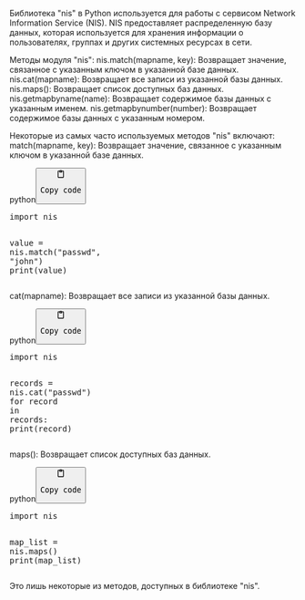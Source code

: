 <p>Библиотека "nis" в Python используется для работы с сервисом Network Information Service (NIS).
NIS предоставляет распределенную базу данных, которая используется для хранения информации о пользователях,
группах и других системных ресурсах в сети.</p>
<p>Методы модуля "nis":
nis.match(mapname, key): Возвращает значение, связанное с указанным ключом в указанной базе данных.
nis.cat(mapname): Возвращает все записи из указанной базы данных.
nis.maps(): Возвращает список доступных баз данных.
nis.getmapbyname(name): Возвращает содержимое базы данных с указанным именем.
nis.getmapbynumber(number): Возвращает содержимое базы данных с указанным номером.</p>
<p>Некоторые из самых часто используемых методов "nis" включают:
match(mapname, key): Возвращает значение, связанное с указанным ключом в указанной базе данных.</p>
<div class="code-element"><div class="lang-line"><text>python</text><button class="copy-code-button" onclick="copyCode(this)"><svg style="width: 1.2em;height: 1.2em;" aria-hidden="true" xmlns="http://www.w3.org/2000/svg" fill="none" viewBox="0 0 24 24"><path stroke="currentColor" stroke-linecap="round" stroke-linejoin="round" stroke-width="2" d="M15 4h3a1 1 0 0 1 1 1v15a1 1 0 0 1-1 1H6a1 1 0 0 1-1-1V5a1 1 0 0 1 1-1h3m0 3h6m-5-4v4h4V3h-4Z"/></svg><pre>Copy code</pre></button></div><div class="code"><div class="highlight"><pre><span></span><span class="kn">import</span> <span class="nn">nis</span>

<span class="n">value</span> <span class="o">=</span> <span class="n">nis</span><span class="o">.</span><span class="n">match</span><span class="p">(</span><span class="s2">&quot;passwd&quot;</span><span class="p">,</span> <span class="s2">&quot;john&quot;</span><span class="p">)</span>
<span class="nb">print</span><span class="p">(</span><span class="n">value</span><span class="p">)</span>
</pre></div></div></div>

<p>cat(mapname): Возвращает все записи из указанной базы данных.</p>
<div class="code-element"><div class="lang-line"><text>python</text><button class="copy-code-button" onclick="copyCode(this)"><svg style="width: 1.2em;height: 1.2em;" aria-hidden="true" xmlns="http://www.w3.org/2000/svg" fill="none" viewBox="0 0 24 24"><path stroke="currentColor" stroke-linecap="round" stroke-linejoin="round" stroke-width="2" d="M15 4h3a1 1 0 0 1 1 1v15a1 1 0 0 1-1 1H6a1 1 0 0 1-1-1V5a1 1 0 0 1 1-1h3m0 3h6m-5-4v4h4V3h-4Z"/></svg><pre>Copy code</pre></button></div><div class="code"><div class="highlight"><pre><span></span><span class="kn">import</span> <span class="nn">nis</span>

<span class="n">records</span> <span class="o">=</span> <span class="n">nis</span><span class="o">.</span><span class="n">cat</span><span class="p">(</span><span class="s2">&quot;passwd&quot;</span><span class="p">)</span>
<span class="k">for</span> <span class="n">record</span> <span class="ow">in</span> <span class="n">records</span><span class="p">:</span>
    <span class="nb">print</span><span class="p">(</span><span class="n">record</span><span class="p">)</span>
</pre></div></div></div>

<p>maps(): Возвращает список доступных баз данных.</p>
<div class="code-element"><div class="lang-line"><text>python</text><button class="copy-code-button" onclick="copyCode(this)"><svg style="width: 1.2em;height: 1.2em;" aria-hidden="true" xmlns="http://www.w3.org/2000/svg" fill="none" viewBox="0 0 24 24"><path stroke="currentColor" stroke-linecap="round" stroke-linejoin="round" stroke-width="2" d="M15 4h3a1 1 0 0 1 1 1v15a1 1 0 0 1-1 1H6a1 1 0 0 1-1-1V5a1 1 0 0 1 1-1h3m0 3h6m-5-4v4h4V3h-4Z"/></svg><pre>Copy code</pre></button></div><div class="code"><div class="highlight"><pre><span></span><span class="kn">import</span> <span class="nn">nis</span>

<span class="n">map_list</span> <span class="o">=</span> <span class="n">nis</span><span class="o">.</span><span class="n">maps</span><span class="p">()</span>
<span class="nb">print</span><span class="p">(</span><span class="n">map_list</span><span class="p">)</span>
</pre></div></div></div>

<p>Это лишь некоторые из методов, доступных в библиотеке "nis".</p>